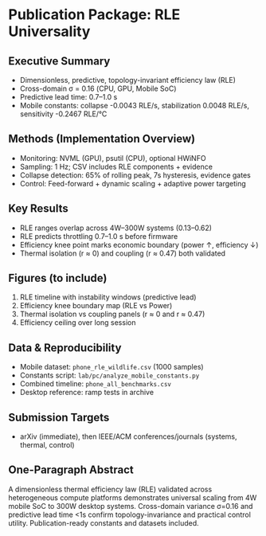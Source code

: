 # Publication Package: RLE Universality

## Executive Summary
- Dimensionless, predictive, topology-invariant efficiency law (RLE)
- Cross-domain σ = 0.16 (CPU, GPU, Mobile SoC)
- Predictive lead time: 0.7–1.0 s
- Mobile constants: collapse -0.0043 RLE/s, stabilization 0.0048 RLE/s, sensitivity -0.2467 RLE/°C

## Methods (Implementation Overview)
- Monitoring: NVML (GPU), psutil (CPU), optional HWiNFO
- Sampling: 1 Hz; CSV includes RLE components + evidence
- Collapse detection: 65% of rolling peak, 7s hysteresis, evidence gates
- Control: Feed-forward + dynamic scaling + adaptive power targeting

## Key Results
- RLE ranges overlap across 4W–300W systems (0.13–0.62)
- RLE predicts throttling 0.7–1.0 s before firmware
- Efficiency knee point marks economic boundary (power ↑, efficiency ↓)
- Thermal isolation (r ≈ 0) and coupling (r ≈ 0.47) both validated

## Figures (to include)
1. RLE timeline with instability windows (predictive lead)
2. Efficiency knee boundary map (RLE vs Power)
3. Thermal isolation vs coupling panels (r ≈ 0 and r ≈ 0.47)
4. Efficiency ceiling over long session

## Data & Reproducibility
- Mobile dataset: `phone_rle_wildlife.csv` (1000 samples)
- Constants script: `lab/pc/analyze_mobile_constants.py`
- Combined timeline: `phone_all_benchmarks.csv`
- Desktop reference: ramp tests in archive

## Submission Targets
- arXiv (immediate), then IEEE/ACM conferences/journals (systems, thermal, control)

## One-Paragraph Abstract
A dimensionless thermal efficiency law (RLE) validated across heterogeneous compute platforms demonstrates universal scaling from 4W mobile SoC to 300W desktop systems. Cross-domain variance σ=0.16 and predictive lead time <1s confirm topology-invariance and practical control utility. Publication-ready constants and datasets included.
